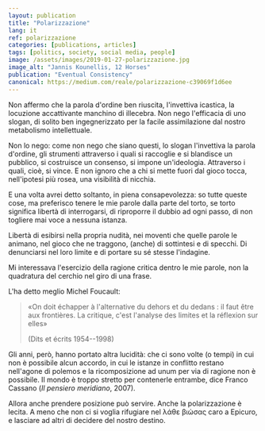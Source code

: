 ```yaml
---
layout: publication
title: "Polarizzazione"
lang: it
ref: polarizzazione
categories: [publications, articles]
tags: [politics, society, social media, people]
image: /assets/images/2019-01-27-polarizzazione.jpg
image_alt: "Jannis Kounellis, 12 Horses"
publication: "Eventual Consistency"
canonical: https://medium.com/reale/polarizzazione-c39069f1d6ee
---
```


Non affermo che la parola d'ordine ben riuscita, l'invettiva icastica, la locuzione accattivante manchino di illecebra. Non nego l'efficacia di uno slogan, di solito ben ingegnerizzato per la facile assimilazione dal nostro metabolismo intellettuale.

Non lo nego: come non nego che siano questi, lo slogan l'invettiva la parola d'ordine, gli strumenti attraverso i quali si raccoglie e si blandisce un pubblico, si costruisce un consenso, si impone un'ideologia. Attraverso i quali, cioè, si vince. E non ignoro che a chi si mette fuori dal gioco tocca, nell'ipotesi più rosea, una visibilità di nicchia.

E una volta avrei detto soltanto, in piena consapevolezza: so tutte queste cose, ma preferisco tenere le mie parole dalla parte del torto, se torto significa libertà di interrogarsi, di riproporre il dubbio ad ogni passo, di non togliere mai voce a nessuna istanza.

Libertà di esibirsi nella propria nudità, nei moventi che quelle parole le animano, nel gioco che ne traggono, (anche) di sottintesi e di specchi. Di denunciarsi nel loro limite e di portare su sé stesse l'indagine.

Mi interessava l'esercizio della ragione critica dentro le mie parole, non la quadratura del cerchio nel giro di una frase.

L'ha detto meglio Michel Foucault:

> «On doit échapper à l'alternative du dehors et du dedans : il faut être aux frontières. La critique, c'est l'analyse des limites et la réflexion sur elles»
>
> (Dits et écrits 1954--1998)

Gli anni, però, hanno portato altra lucidità: che ci sono volte (o tempi) in cui non è possibile alcun accordo, in cui le istanze in conflitto restano nell'agone di polemos e la ricomposizione ad unum per via di ragione non è possibile. Il mondo è troppo stretto per contenerle entrambe, dice Franco Cassano (*Il pensiero meridiano*, 2007).

Allora anche prendere posizione può servire. Anche la polarizzazione è lecita. A meno che non ci si voglia rifugiare nel λάθε βιώσας caro a Epicuro, e lasciare ad altri di decidere del nostro destino.
